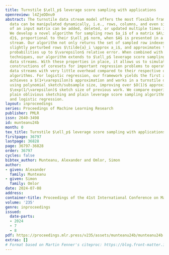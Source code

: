 ```yaml
---
title: Turnstile $\ell_p$ leverage score sampling with applications
openreview: l4ZjeDDnu9
abstract: The turnstile data stream model offers the most flexible framework where
  data can be manipulated dynamically, i.e., rows, columns, and even single entries
  of an input matrix can be added, deleted, or updated multiple times in a data stream.
  We develop a novel algorithm for sampling rows $a_i$ of a matrix $A\in\mathbb{R}^{n\times
  d}$, proportional to their $\ell_p$ norm, when $A$ is presented in a turnstile data
  stream. Our algorithm not only returns the set of sampled row indexes, it also returns
  slightly perturbed rows $\tilde{a}_i \approx a_i$, and approximates their sampling
  probabilities up to $\varepsilon$ relative error. When combined with preconditioning
  techniques, our algorithm extends to $\ell_p$ leverage score sampling over turnstile
  data streams. With these properties in place, it allows us to simulate subsampling
  constructions of coresets for important regression problems to operate over turnstile
  data streams with very little overhead compared to their respective off-line subsampling
  algorithms. For logistic regression, our framework yields the first algorithm that
  achieves a $(1+\varepsilon)$ approximation and works in a turnstile data stream
  using polynomial sketch/subsample size, improving over $O(1)$ approximations, or
  $\exp(1/\varepsilon)$ sketch size of previous work. We compare experimentally to
  plain oblivious sketching and plain leverage score sampling algorithms for $\ell_p$
  and logistic regression.
layout: inproceedings
series: Proceedings of Machine Learning Research
publisher: PMLR
issn: 2640-3498
id: munteanu24b
month: 0
tex_title: Turnstile $\ell_p$ leverage score sampling with applications
firstpage: 36797
lastpage: 36828
page: 36797-36828
order: 36797
cycles: false
bibtex_author: Munteanu, Alexander and Omlor, Simon
author:
- given: Alexander
  family: Munteanu
- given: Simon
  family: Omlor
date: 2024-07-08
address:
container-title: Proceedings of the 41st International Conference on Machine Learning
volume: '235'
genre: inproceedings
issued:
  date-parts:
  - 2024
  - 7
  - 8
pdf: https://proceedings.mlr.press/v235/assets/munteanu24b/munteanu24b.pdf
extras: []
# Format based on Martin Fenner's citeproc: https://blog.front-matter.io/posts/citeproc-yaml-for-bibliographies/
---
```

